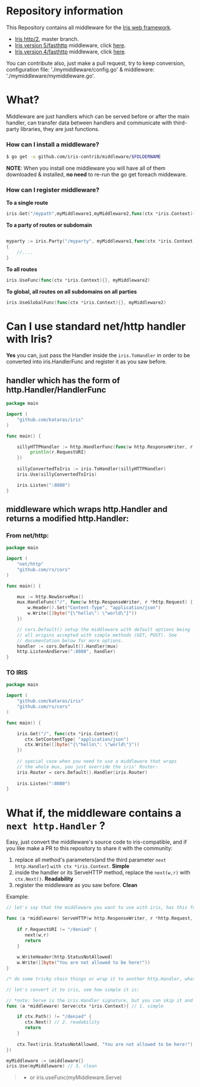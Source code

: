 # Repository information

This Repository contains all middleware for the [Iris web framework](https://github.com/kataras/iris).


- [Iris http/2](https://github.com/kataras/iris), master branch.
- [Iris version 5/fasthttp](https://github.com/kataras/iris/tree/5.0.0) middleware, click [here](https://github.com/iris-contrib/middleware/tree/5.0.0).
- [Iris version 4/fasthttp](https://github.com/kataras/iris/tree/4.0.0) middleware, click [here](https://github.com/iris-contrib/middleware/tree/4.0.0).


You can contribute also, just make a pull request, try to keep conversion, configuration file: './mymiddleware/config.go' & middleware: './mymiddleware/mymiddleware.go'.


# What?

Middleware are just handlers which can be served before or after the main handler, can transfer data between handlers and communicate with third-party libraries, they are just functions.

### How can I install a middleware?

```sh
$ go get -u github.com/iris-contrib/middleware/$FOLDERNAME
```

**NOTE**: When you install one middleware you will have all of them downloaded & installed, **no need** to re-run the go get foreach middeware.

### How can I register middleware?


**To a single route**
```go
iris.Get("/mypath",myMiddleware1,myMiddleware2,func(ctx *iris.Context){}, func(ctx *iris.Context){},myMiddleware5,myMainHandlerLast)
```

**To a party of routes or subdomain**
```go

myparty := iris.Party("/myparty", myMiddleware1,func(ctx *iris.Context){},myMiddleware3)
{
	//....
}

```

**To all routes**
```go
iris.UseFunc(func(ctx *iris.Context){}, myMiddleware2)
```

**To global, all routes on all subdomains on all parties**
```go
iris.UseGlobalFunc(func(ctx *iris.Context){}, myMiddleware2)
```

# Can I use standard net/http handler with Iris?

**Yes** you can, just pass the Handler inside the `iris.ToHandler` in order to be converted into iris.HandlerFunc and register it as you saw before. 

## handler which has the form of http.Handler/HandlerFunc

```go
package main

import (
	"github.com/kataras/iris"
)

func main() {

	sillyHTTPHandler := http.HandlerFunc(func(w http.ResponseWriter, r *http.Request){
	     println(r.RequestURI)
	})
	
	sillyConvertedToIris := iris.ToHandler(sillyHTTPHandler)
	iris.Use(sillyConvertedToIris)

	iris.Listen(":8080")
}

```


## middleware which wraps http.Handler and returns a modified http.Handler: 

### From net/http:

```go
package main

import (
    "net/http"
    "github.com/rs/cors"
)

func main() {

    mux := http.NewServeMux()
    mux.HandleFunc("/", func(w http.ResponseWriter, r *http.Request) {
        w.Header().Set("Content-Type", "application/json")
        w.Write([]byte("{\"hello\": \"world\"}"))
    })

    // cors.Default() setup the middleware with default options being
    // all origins accepted with simple methods (GET, POST). See
    // documentation below for more options.
    handler := cors.Default().Handler(mux)
    http.ListenAndServe(":8080", handler)
}

```

### TO IRIS

```go
package main

import (
    "github.com/kataras/iris"
    "github.com/rs/cors"
)

func main() {

    iris.Get("/", func(ctx *iris.Context){
       ctx.SetContentType( "application/json")
       ctx.Write([]byte("{\"hello\": \"world\"}"))
    })
    
    // special case when you need to use a middleware that wraps 
    // the whole mux, you just override the iris' Router:
    iris.Router = cors.Default().Handler(iris.Router)
    
    iris.Listen(":8080")
}

```

# What if, the middleware contains a `next http.Handler` ?

Easy, just convert the middleware's source code to iris-compatible, and if you like make a PR to this repository to share it with the community:

1. replace all method's parameters(and the third parameter `next http.Handler`) `with ctx *iris.Context`. **Simple**
2. inside the handler or its ServeHTTP method, replace the `next(w,r)` with `ctx.Next()`. **Readability**
3. register the middleware as you saw before. **Clean**

Example:

```go
// let's say that the middleware you want to use with iris, has this form:

func (a *middleware) ServeHTTP(w http.ResponseWriter, r *http.Request, next http.HandlerFunc) {
	
	if r.RequestURI != "/denied" {
	   next(w,r)
	   return
	}
	
	w.WriteHeader(http.StatusNotAllowed)
	w.Write([]byte("You are not allowed to be here!"))
}

/* do some tricky chain things or wrap it to another http.Handler, whatever, forget these things when you use Iris, see below...*/

```
```go
// let's convert it to iris, see how simple it is:

// *note: Serve is the iris.Handler signature, but you can skip it and call it manually as iris.HandlerFunc
func (a *middleware) Serve(ctx *iris.Context){ // 1. simple

	if ctx.Path() != "/denied" {
	   ctx.Next() // 2. readability
	   return
	}
	
	ctx.Text(iris.StatusNotAllowed, "You are not allowed to be here!")
})

myMiddleware := &middleware{}
iris.Use(myMiddleware) // 3. clean 
```

> * or iris.useFunc(myMiddleware.Serve)
